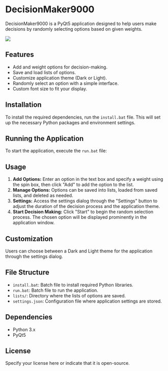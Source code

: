 
# DecisionMaker9000

DecisionMaker9000 is a PyQt5 application designed to help users make decisions by randomly selecting options based on given weights.

<img src='https://drive.google.com/uc?export=view&id=1L34o_-ghVxt5Rz3CquZpnRc9TOMPAQde'>

## Features

- Add and weight options for decision-making.
- Save and load lists of options.
- Customize application theme (Dark or Light).
- Randomly select an option with a simple interface.
- Custom font size to fit your display.

## Installation

To install the required dependencies, run the `install.bat` file. This will set up the necessary Python packages and environment settings.

## Running the Application

To start the application, execute the `run.bat` file:

## Usage

1. **Add Options:** Enter an option in the text box and specify a weight using the spin box, then click "Add" to add the option to the list.
2. **Manage Options:** Options can be saved into lists, loaded from saved lists, and deleted as needed.
3. **Settings:** Access the settings dialog through the "Settings" button to adjust the duration of the decision process and the application theme.
4. **Start Decision Making:** Click "Start" to begin the random selection process. The chosen option will be displayed prominently in the application window.

## Customization

Users can choose between a Dark and Light theme for the application through the settings dialog.

## File Structure

- `install.bat`: Batch file to install required Python libraries.
- `run.bat`: Batch file to run the application.
- `lists/`: Directory where the lists of options are saved.
- `settings.json`: Configuration file where application settings are stored.

## Dependencies

- Python 3.x
- PyQt5

## License

Specify your license here or indicate that it is open-source.

```
